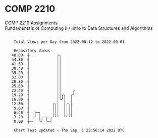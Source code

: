 # COMP 2210
COMP 2210 Assignments  
Fundamentals of Computing II / Intro to Data Structures and Algorithms

```

    Total Views per Day from 2022-08-12 to 2022-09-01

    Repository Views
   48.00  ┼            ╭╮
   44.80  ┤            ││
   41.60  ┤            ││
   38.40  ┤            ││
   35.20  ┤            ││
   32.00  ┤            ││
   28.80  ┤            ││
   25.60  ┤            ││
   22.40  ┤            ││     ╭
   19.20  ┤            ││╭╮  ╭╯
   16.00  ┤            │╰╯│  │
   12.80  ┤          ╭╮│  │╭╮│
    9.60  ┤          │││  ││││
    6.40  ┤  ╭─╮     │││  ││││
    3.20  ┤ ╭╯ │╭─╮ ╭╯╰╯  ╰╯╰╯
    0.00  ┼─╯  ╰╯ ╰─╯

    Chart last updated - Thu Sep  1 23:56:14 2022 UTC
    
```
